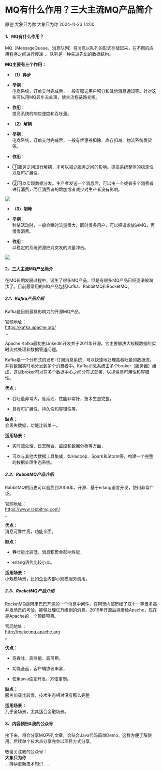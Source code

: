 #  MQ有什么作用？三大主流MQ产品简介   
原创 大象只为你  大象只为你   2024-11-23 14:00  
  
#### 1、MQ有什么作用？  
  
MQ（MessageQueue，消息队列）将消息以队列的形式存储起来，在不同的应⽤程序之间进行传递  。队列是一种先进先出的数据结构。  
  
**MQ主要有三个作用：**  
- **（1）异步**  
  
- **举例：**  
 电商系统，订单支付完成后，一般有赠送用户积分和其他消息通知等。针对这些可以用MQ异步去处理，使主流程链路变短。  
  
- **作用：**  
 提高系统的响应速度和吞吐量。  
  
- **（2）解耦**  
  
- **举例：**  
电商系统，订单支付完成后，一般有优惠券扣除、库存扣减、物流系统发货等。  
  
- **作用：**  
  
- ①服务之间进⾏解耦，才可以减少服务之间的影响。提⾼系统整体的稳定性以及可扩展性。   
  
- ②可以实现数据分发。⽣产者发送⼀个消息后，可以由⼀个或者多个消费者进行消费，而且消费者的增加或者减少对⽣产者没有影响。   
  
![](https://mmbiz.qpic.cn/mmbiz_png/YlMg2LW4AJsFJyo8hTpN2daicjS48ol207754BEl98Vibv4nSpY1l7uicic11ZqeIfgKRNyCRDtzmkvH6EPXsyWJsg/640?wx_fmt=png&from=appmsg "")  
- **（3）削峰**  
  
- **举例：**  
秒杀活动时，一般会瞬时流量很大，同时很多用户，可以把请求放进MQ，再慢慢消费。  
  
- **作用：**  
以稳定的系统资源应对突发的流量冲击。   
  
![](https://mmbiz.qpic.cn/mmbiz_png/YlMg2LW4AJsFJyo8hTpN2daicjS48ol20ZYgkpnPiasW2pK8JUiaGIIhpMnWcr8Bd6VRnmrMFpagN0ia3ETqBWxm3w/640?wx_fmt=png&from=appmsg "")  
#### 2、三大主流MQ产品简介  
  
在MQ⻓期发展过程中，诞⽣了很多MQ产品，但是有很多MQ产品已经逐渐被淘汰了。⽬前最常⽤的MQ产品包括Kafka、RabbitMQ和RocketMQ。  
##### 2.1、Kafka产品介绍  
  
Kafka是⽬前最具影响⼒的开源MQ产品。  
  
官⽹地址：  
https://kafka.apache.org/  
  。  
  
Apache Kafka最初由LinkedIn开发并于2011年开源。它主要解决⼤规模数据的实时流式处理和数据管道问题。   
  
Kafka是⼀个分布式的发布-订阅消息系统，可以快速地处理⾼吞吐量的数据流，并将数据实时地分发到多个消费者中。Kafka消息系统由多个broker（服务器）组成，这些broker可以在多个数据中心之间分布式部署，以提供⾼可⽤性和容错性。  
  
**优点：**  
- 吞吐量⾮常⼤，低延迟、性能⾮常好，技术生态完整，  
  
- 具有可扩展性、持久性和容错性等。  
  
**缺点：**  
会丢失数据，功能⽐较单⼀。  
  
**适用场景：**  
- 实时流处理、⽇志聚合、监控和数据分析等方面，  
  
- 可以与其他⼤数据⼯具集成，如Hadoop、Spark和Storm等，构建⼀个完整的数据处理⽣态系统。   
  
##### 2.2、RabbitMQ产品介绍  
  
RabbitMQ的历史可以追溯到2006年，开源、基于erlang语言开发，使用非常广泛。   
  
官网地址：  
https://www.rabbitmq.com/  
 。   
  
**优点：**  
 消息可靠性高，功能全面。  
  
**缺点：**  
- 吞吐量比较低，消息积累会影响性能，  
  
- erlang语言比较小众。  
  
**适用场景：**  
 小规模场景，比如企业内部小规模服务调用。  
##### 2.3、RocketMQ产品介绍  
  
RocketMQ是阿⾥巴巴开源的⼀个消息中间件，在阿⾥内部历经了双⼗⼀等很多⾼并发场景的考验，能够处理亿万级别的消息。2016年开源后捐赠给Apache，现在是Apache的⼀个顶级项⽬。   
  
官⽹地址：  
http://rocketmq.apache.org  
 。   
  
**优点：**  
- ⾼吞吐、⾼性能、⾼可⽤，  
  
- 功能全⾯，客户端协议丰富，  
  
- 使⽤java语⾔开发，⽅便定制。  
  
**缺点：**  
 服务加载⽐较慢，技术⽣态相对没有那么完整  
  
**适用场景：**  
几乎全场景，尤其适合⾦融场景。  
#### 3、内容预告&我的公众号  
  
接下来，将会分享MQ系列文章，会结合Java代码简单Demo，这样方便了解使用。后续单个技术点分享完会以项目方式分享。  
  
敬请关注我的公众号：  
**大象只为你**  
，持续更新技术知识......  
  
  
  
